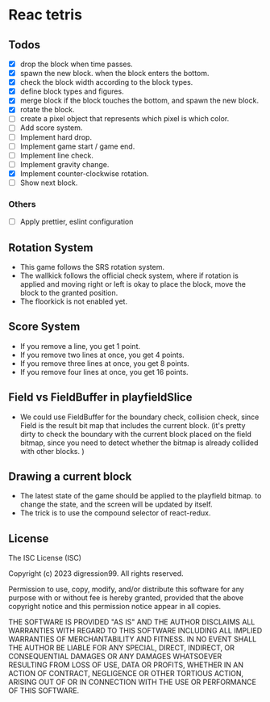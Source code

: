 # Reac tetris

## Todos

- [x] drop the block when time passes.
- [x] spawn the new block. when the block enters the bottom.
- [x] check the block width according to the block types.
- [x] define block types and figures.
- [x] merge block if the block touches the bottom, and spawn the new block.
- [x] rotate the block.
- [ ] create a pixel object that represents which pixel is which color.
- [ ] Add score system.
- [ ] Implement hard drop.
- [ ] Implement game start / game end.
- [ ] Implement line check.
- [ ] Implement gravity change.
- [x] Implement counter-clockwise rotation.
- [ ] Show next block.

### Others

- [ ] Apply prettier, eslint configuration

## Rotation System

- This game follows the SRS rotation system.
- The wallkick follows the official check system,
  where if rotation is applied and moving right or left is okay
  to place the block, move the block to the granted position.
- The floorkick is not enabled yet.

## Score System

- If you remove a line, you get 1 point.
- If you remove two lines at once, you get 4 points.
- If you remove three lines at once, you get 8 points.
- If you remove four lines at once, you get 16 points.

## Field vs FieldBuffer in playfieldSlice

- We could use FieldBuffer for the boundary check, collision check,
  since Field is the result bit map that includes the current block.
  (it's pretty dirty to check the boundary with the current block placed
  on the field bitmap, since you need to detect whether the bitmap is
  already collided with other blocks.
  )

## Drawing a current block

- The latest state of the game should be applied to the playfield bitmap.
  to change the state, and the screen will be updated by itself.
- The trick is to use the compound selector of react-redux.

## License

The ISC License (ISC)

Copyright (c) 2023 digression99. All rights reserved.

Permission to use, copy, modify, and/or distribute this software for any purpose with or without fee is hereby granted, provided that the above copyright notice and this permission notice appear in all copies.

THE SOFTWARE IS PROVIDED "AS IS" AND THE AUTHOR DISCLAIMS ALL WARRANTIES WITH REGARD TO THIS SOFTWARE INCLUDING ALL IMPLIED WARRANTIES OF MERCHANTABILITY AND FITNESS. IN NO EVENT SHALL THE AUTHOR BE LIABLE FOR ANY SPECIAL, DIRECT, INDIRECT, OR CONSEQUENTIAL DAMAGES OR ANY DAMAGES WHATSOEVER RESULTING FROM LOSS OF USE, DATA OR PROFITS, WHETHER IN AN ACTION OF CONTRACT, NEGLIGENCE OR OTHER TORTIOUS ACTION, ARISING OUT OF OR IN CONNECTION WITH THE USE OR PERFORMANCE OF THIS SOFTWARE.
